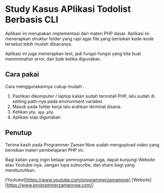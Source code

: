 # Study Kasus APlikasi Todolist Berbasis CLI

Aplikasi ini merupakan implementasi dari materi PHP dasar. Aplikasi ini menerapkan struktur folder yang rapi agar file yang berisikan kode-kode tersebut lebih mudah dibacanya.

Aplikasi ini juga menerapkan test, jadi fungsi-fungsi yang kita buat meminimalisir error, dan baik ketika digunakan.

## Cara pakai

Cara menggunakannya cukup mudah :

1. Pastikan dikomputer / laptop kalian sudah terinstall PHP, lalu sudah di setting path-nya pada environment variabel.
2. Masuk pada folder kerja lalu arahkan terminal disana.
3. Ketikan `php app.php`
4. Aplikasi siap digunakan

## Penutup

Terima kasih pada Programmer Zaman Now sudah mengupload video yang berisikan materi pembelajaran PHP ini.

Bagi kalian yang ingin belajar pemrograman juga, dapat kunjungi Website atau Youtube-nya. Jangan lupa subscribe, dan share bagi yang membutuhkan.

[Youtube][https://www.youtube.com/programmerzamannow] [Website][https://www.programmerzamannow.com/]
